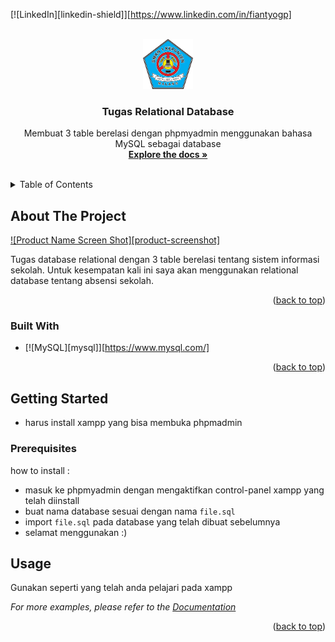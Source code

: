 <!-- Improved compatibility of back to top link: See: https://github.com/othneildrew/Best-README-Template/pull/73 -->

<a name="readme-top"></a>

<!--
*** Thanks for checking out the Best-README-Template. If you have a suggestion
*** that would make this better, please fork the repo and create a pull request
*** or simply open an issue with the tag "enhancement".
*** Don't forget to give the project a star!
*** Thanks again! Now go create something AMAZING! :D
-->

<!-- PROJECT SHIELDS -->
<!--
*** I'm using markdown "reference style" links for readability.
*** Reference links are enclosed in brackets [ ] instead of parentheses ( ).
*** See the bottom of this document for the declaration of the reference variables
*** for contributors-url, forks-url, etc. This is an optional, concise syntax you may use.
*** https://www.markdownguide.org/basic-syntax/#reference-style-links
-->

[![LinkedIn][linkedin-shield]][https://www.linkedin.com/in/fiantyogp]

<!-- PROJECT LOGO -->
<br />
<div align="center">
  <a href="https://github.com/fiantyogalihp/relation-database">
    <img src="images/logo-kanesa.png" alt="Logo" width="80" height="80">
  </a>

<h3 align="center">Tugas Relational Database</h3>

  <p align="center">
    Membuat 3 table berelasi dengan phpmyadmin menggunakan bahasa MySQL sebagai database
    <br />
    <a href="https://github.com/fiantyogalihp/relational-database"><strong>Explore the docs »</strong></a>
    <br />
    <br />
  </p>
</div>

<!-- TABLE OF CONTENTS -->
<details>
  <summary>Table of Contents</summary>
  <ol>
    <li>
      <a href="#about-the-project">About The Project</a>
      <ul>
        <li><a href="#built-with">Built With</a></li>
      </ul>
    </li>
    <li>
      <a href="#getting-started">Getting Started</a>
      <ul>
        <li><a href="#prerequisites">Prerequisites</a></li>
      </ul>
    </li>
    <li><a href="#usage">Usage</a></li>
  </ol>
</details>

<!-- ABOUT THE PROJECT -->

## About The Project

[![Product Name Screen Shot][product-screenshot]](https://github.com/fiantyogalihp/relationship-database/blob/main/images/erd.png?raw=true)

Tugas database relational dengan 3 table berelasi tentang sistem informasi sekolah. Untuk kesempatan kali ini saya akan menggunakan relational database tentang absensi sekolah.

<p align="right">(<a href="#readme-top">back to top</a>)</p>

### Built With

* [![MySQL][mysql]][https://www.mysql.com/]

<p align="right">(<a href="#readme-top">back to top</a>)</p>

<!-- GETTING STARTED -->

## Getting Started

- harus install xampp yang bisa membuka phpmadmin

### Prerequisites

how to install :

- masuk ke phpmyadmin dengan mengaktifkan control-panel xampp yang telah diinstall
- buat nama database sesuai dengan nama `file.sql`
- import `file.sql` pada database yang telah dibuat sebelumnya
- selamat menggunakan :)

<!-- USAGE EXAMPLES -->

## Usage

Gunakan seperti yang telah anda pelajari pada xampp

_For more examples, please refer to the [Documentation](https://www.apachefriends.org/download.html)_

<p align="right">(<a href="#readme-top">back to top</a>)</p>
